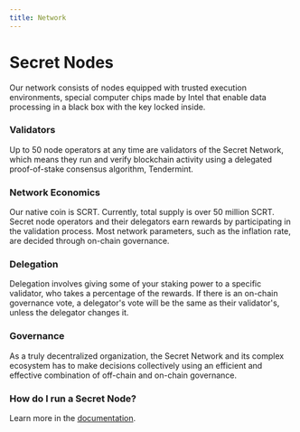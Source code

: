 ```yaml
---
title: Network
---
```


# Secret Nodes

Our network consists of nodes equipped with trusted execution environments, special computer chips made by Intel that enable data processing in a black box with the key locked inside.

### Validators

Up to 50 node operators at any time are validators of the Secret Network, which means they run and verify blockchain activity using a delegated proof-of-stake consensus algorithm, Tendermint.

### Network Economics

Our native coin is SCRT. Currently, total supply is over 50 million SCRT. Secret node operators and their delegators earn rewards by participating in the validation process. Most network parameters, such as the inflation rate, are decided through on-chain governance.

### Delegation

Delegation involves giving some of your staking power to a specific validator, who takes a percentage of the rewards. If there is an on-chain governance vote, a delegator's vote will be the same as their validator's, unless the delegator changes it.

### Governance

As a truly decentralized organization, the Secret Network and its complex ecosystem has to make decisions collectively using an efficient and effective combination of off-chain and on-chain governance.

### How do I run a Secret Node?

Learn more in the [documentation](https://docs.scrt.network/#/validators).